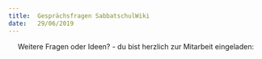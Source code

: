 ```yaml
---
title:  Gesprächsfragen SabbatschulWiki
date:   29/06/2019
---
```


<center>
Weitere Fragen oder Ideen? - du bist herzlich zur Mitarbeit eingeladen:
<https://wiki.sabbatschule.at>

</center>

